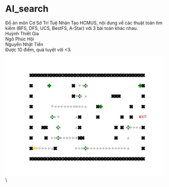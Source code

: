 # AI_search
Đồ án môn Cơ Sở Trí Tuệ Nhân Tạo HCMUS, nội dung về các thuật toán tìm kiếm (BFS, DFS, UCS, BestFS, A-Star) với 3 bài toán khác nhau.\
Huỳnh Thiết Gia\
Ngô Phúc Hội\
Nguyễn Nhật Tiến\
Được 10 điểm, quá tuyệt vời <3.

![](preview.jpg "Logo Title Text 1")\
